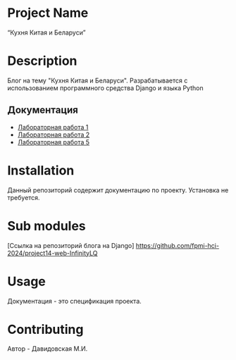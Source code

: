 # Project Name

“Кухня Китая и Беларуси”

# Description 

Блог на тему "Кухня Китая и Беларуси". Разрабатывается с использованием программного средства Django и языка Python

## Документация

* [Лабораторная работа 1](https://docs.google.com/document/d/1f7zbvIeLNrA1o4YHqfcPf_5AmuYVKloVvVUxeu_JYA8/edit?usp=sharingg)
* [Лабораторная работа 2](https://docs.google.com/document/d/1MxSsyTINApRWOeed_AGQSqzn85AIZHbqINu5ghW9P0o/edit?usp=sharing)
* [Лабораторная работа 5](https://docs.google.com/document/d/1mkKJQFpJqpoTEUbtXGyoaeRwNTQL-R0uVxj3wnttsrs/edit?usp=sharing)
# Installation

Данный репозиторий содержит документацию по проекту. Установка не требуется.

# Sub modules

[Ссылка на репозиторий блога на Django]
https://github.com/fpmi-hci-2024/project14-web-InfinityLQ

# Usage

Документация - это спецификация проекта.

# Contributing

Автор - Давидовская М.И.